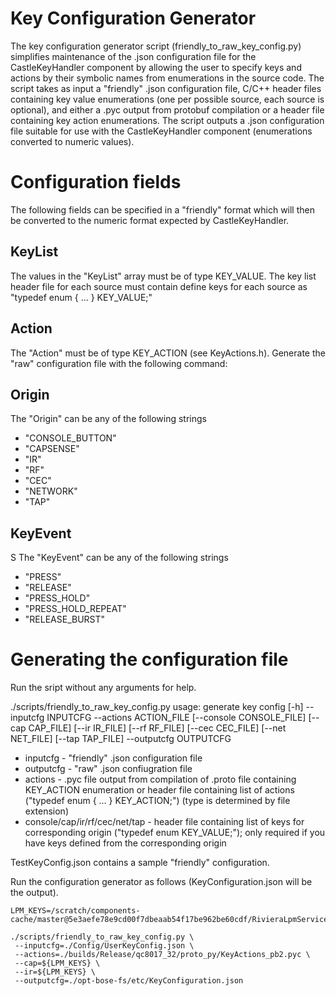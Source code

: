 Key Configuration Generator
===========================

The key configuration generator script (friendly_to_raw_key_config.py) simplifies maintenance of the .json configuration file for the CastleKeyHandler component by allowing the user to specify keys and actions by their symbolic names from enumerations in the source code.  The script takes as input a "friendly" .json configuration file, C/C++ header files containing key value enumerations (one per possible source, each source is optional), and either a .pyc output from protobuf compilation or a header file containing key action enumerations.  The script outputs a .json configuration file suitable for use with the CastleKeyHandler component (enumerations converted to numeric values).

# Configuration fields

The following fields can be specified in a "friendly" format which will then be converted to the numeric format expected by CastleKeyHandler.

## KeyList

The values in the "KeyList" array must be of type KEY_VALUE.  The key list header file for each source must contain define keys for each source as "typedef enum { ... } KEY_VALUE;"

## Action

The "Action" must be of type KEY_ACTION (see KeyActions.h).  Generate the "raw" configuration file with the following command:

## Origin

The "Origin" can be any of the following strings
* "CONSOLE_BUTTON"
* "CAPSENSE"
* "IR"
* "RF"
* "CEC"
* "NETWORK"
* "TAP"

## KeyEvent
S
The "KeyEvent" can be any of the following strings
* "PRESS"
* "RELEASE"
* "PRESS_HOLD"
* "PRESS_HOLD_REPEAT"
* "RELEASE_BURST"

# Generating the configuration file

Run the sript without any arguments for help.

./scripts/friendly_to_raw_key_config.py 
usage: generate key config [-h] --inputcfg INPUTCFG --actions ACTION_FILE
                           [--console CONSOLE_FILE] [--cap CAP_FILE]
                           [--ir IR_FILE] [--rf RF_FILE] [--cec CEC_FILE]
                           [--net NET_FILE] [--tap TAP_FILE] --outputcfg
                           OUTPUTCFG

* inputcfg -  "friendly" .json configuration file
* outputcfg - "raw" .json confiugration file
* actions - .pyc file output from compilation of .proto file containing KEY_ACTION enumeration or header file containing list of actions ("typedef enum { ... } KEY_ACTION;") (type is determined by file extension)
* console/cap/ir/rf/cec/net/tap - header file containing list of keys for corresponding origin ("typedef enum KEY_VALUE;"); only required if you have keys defined from the corresponding origin

TestKeyConfig.json contains a sample "friendly" configuration.  

Run the configuration generator as follows (KeyConfiguration.json will be the output).


```
LPM_KEYS=/scratch/components-cache/master@5e3aefe78e9cd00f7dbeaab54f17be962be60cdf/RivieraLpmService/source/LPMIPC/LPM_KeyValues.h

./scripts/friendly_to_raw_key_config.py \
 --inputcfg=./Config/UserKeyConfig.json \
 --actions=./builds/Release/qc8017_32/proto_py/KeyActions_pb2.pyc \
 --cap=${LPM_KEYS} \
 --ir=${LPM_KEYS} \
 --outputcfg=./opt-bose-fs/etc/KeyConfiguration.json
```

